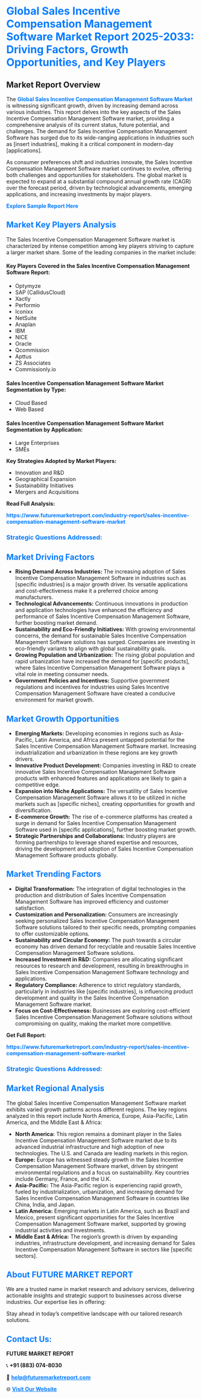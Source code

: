 <h1 style="color: #007BFF;">Global Sales Incentive Compensation Management Software Market Report 2025-2033: Driving Factors, Growth Opportunities, and Key Players</h1>

<section id="overview">
<h2>Market Report Overview</h2>
<p>The <a href="https://www.futuremarketreport.com/industry-report/sales-incentive-compensation-management-software-market" style="color: #007BFF; text-decoration: none;"><strong>Global Sales Incentive Compensation Management Software Market</strong></a> is witnessing significant growth, driven by increasing demand across various industries. This report delves into the key aspects of the Sales Incentive Compensation Management Software market, providing a comprehensive analysis of its current status, future potential, and challenges. The demand for Sales Incentive Compensation Management Software has surged due to its wide-ranging applications in industries such as [insert industries], making it a critical component in modern-day [applications].</p>
<p>As consumer preferences shift and industries innovate, the Sales Incentive Compensation Management Software market continues to evolve, offering both challenges and opportunities for stakeholders. The global market is expected to expand at a substantial compound annual growth rate (CAGR) over the forecast period, driven by technological advancements, emerging applications, and increasing investments by major players.</p>
</section>

<section id="overview">
<p><a href="https://www.futuremarketreport.com/request-sample/reportId=41020" style="color: #007BFF; text-decoration: none;"><strong>Explore Sample Report Here</strong></a></p>
</section>

<section id="key-players">
<h2 style="color: #007BFF;">Market Key Players Analysis</h2>
<p>The Sales Incentive Compensation Management Software market is characterized by intense competition among key players striving to capture a larger market share. Some of the leading companies in the market include:</p>
<h4>Key Players Covered in the Sales Incentive Compensation Management Software Report:</h4>
<ul><li>Optymyze</li><li>SAP (CallidusCloud)</li><li>Xactly</li><li>Performio</li><li>Iconixx</li><li>NetSuite</li><li>Anaplan</li><li>IBM</li><li>NICE</li><li>Oracle</li><li>Qcommission</li><li>Apttus</li><li>ZS Associates</li><li>Commissionly.io</li></ul>
<h4>Sales Incentive Compensation Management Software Market Segmentation by Type:</h4>
<ul><li>Cloud Based</li><li>Web Based</li></ul>

<h4>Sales Incentive Compensation Management Software Market Segmentation by Application:</h4>
<ul><li>Large Enterprises</li><li>SMEs</li></ul>
<p><strong>Key Strategies Adopted by Market Players:</strong></p>
<ul>
<li>Innovation and R&D</li>
<li>Geographical Expansion</li>
<li>Sustainability Initiatives</li>
<li>Mergers and Acquisitions</li>
</ul>
</section>

<section>
<p><strong>Read Full Analysis: </strong></p><a href="https://www.futuremarketreport.com/industry-report/sales-incentive-compensation-management-software-market" style="color: #007BFF; text-decoration: none;"><strong>https://www.futuremarketreport.com/industry-report/sales-incentive-compensation-management-software-market</strong></a>
<h3 style="color: #007BFF;">Strategic Questions Addressed:</h3>
</section>

<section id="driving-factors">
<h2 style="color: #007BFF;">Market Driving Factors</h2>
<ul>
<li><strong>Rising Demand Across Industries:</strong> The increasing adoption of Sales Incentive Compensation Management Software in industries such as [specific industries] is a major growth driver. Its versatile applications and cost-effectiveness make it a preferred choice among manufacturers.</li>
<li><strong>Technological Advancements:</strong> Continuous innovations in production and application technologies have enhanced the efficiency and performance of Sales Incentive Compensation Management Software, further boosting market demand.</li>
<li><strong>Sustainability and Eco-Friendly Initiatives:</strong> With growing environmental concerns, the demand for sustainable Sales Incentive Compensation Management Software solutions has surged. Companies are investing in eco-friendly variants to align with global sustainability goals.</li>
<li><strong>Growing Population and Urbanization:</strong> The rising global population and rapid urbanization have increased the demand for [specific products], where Sales Incentive Compensation Management Software plays a vital role in meeting consumer needs.</li>
<li><strong>Government Policies and Incentives:</strong> Supportive government regulations and incentives for industries using Sales Incentive Compensation Management Software have created a conducive environment for market growth.</li>
</ul>
</section>

<section id="growth-opportunities">
<h2 style="color: #007BFF;">Market Growth Opportunities</h2>
<ul>
<li><strong>Emerging Markets:</strong> Developing economies in regions such as Asia-Pacific, Latin America, and Africa present untapped potential for the Sales Incentive Compensation Management Software market. Increasing industrialization and urbanization in these regions are key growth drivers.</li>
<li><strong>Innovative Product Development:</strong> Companies investing in R&D to create innovative Sales Incentive Compensation Management Software products with enhanced features and applications are likely to gain a competitive edge.</li>
<li><strong>Expansion into Niche Applications:</strong> The versatility of Sales Incentive Compensation Management Software allows it to be utilized in niche markets such as [specific niches], creating opportunities for growth and diversification.</li>
<li><strong>E-commerce Growth:</strong> The rise of e-commerce platforms has created a surge in demand for Sales Incentive Compensation Management Software used in [specific applications], further boosting market growth.</li>
<li><strong>Strategic Partnerships and Collaborations:</strong> Industry players are forming partnerships to leverage shared expertise and resources, driving the development and adoption of Sales Incentive Compensation Management Software products globally.</li>
</ul>
</section>

<section id="trending-factors">
<h2 style="color: #007BFF;">Market Trending Factors</h2>
<ul>
<li><strong>Digital Transformation:</strong> The integration of digital technologies in the production and distribution of Sales Incentive Compensation Management Software has improved efficiency and customer satisfaction.</li>
<li><strong>Customization and Personalization:</strong> Consumers are increasingly seeking personalized Sales Incentive Compensation Management Software solutions tailored to their specific needs, prompting companies to offer customizable options.</li>
<li><strong>Sustainability and Circular Economy:</strong> The push towards a circular economy has driven demand for recyclable and reusable Sales Incentive Compensation Management Software solutions.</li>
<li><strong>Increased Investment in R&D:</strong> Companies are allocating significant resources to research and development, resulting in breakthroughs in Sales Incentive Compensation Management Software technology and applications.</li>
<li><strong>Regulatory Compliance:</strong> Adherence to strict regulatory standards, particularly in industries like [specific industries], is influencing product development and quality in the Sales Incentive Compensation Management Software market.</li>
<li><strong>Focus on Cost-Effectiveness:</strong> Businesses are exploring cost-efficient Sales Incentive Compensation Management Software solutions without compromising on quality, making the market more competitive.</li>
</ul>
</section>

<section>
<p><strong>Get Full Report: </strong></p><a href="https://www.futuremarketreport.com/industry-report/sales-incentive-compensation-management-software-market" style="color: #007BFF; text-decoration: none;"><strong>https://www.futuremarketreport.com/industry-report/sales-incentive-compensation-management-software-market</strong></a>
<h3 style="color: #007BFF;">Strategic Questions Addressed:</h3>
</section>


<section id="regional-analysis">
<h2 style="color: #007BFF;">Market Regional Analysis</h2>
<p>The global Sales Incentive Compensation Management Software market exhibits varied growth patterns across different regions. The key regions analyzed in this report include North America, Europe, Asia-Pacific, Latin America, and the Middle East & Africa:</p>
<ul>
<li><strong>North America:</strong> This region remains a dominant player in the Sales Incentive Compensation Management Software market due to its advanced industrial infrastructure and high adoption of new technologies. The U.S. and Canada are leading markets in this region.</li>
<li><strong>Europe:</strong> Europe has witnessed steady growth in the Sales Incentive Compensation Management Software market, driven by stringent environmental regulations and a focus on sustainability. Key countries include Germany, France, and the U.K.</li>
<li><strong>Asia-Pacific:</strong> The Asia-Pacific region is experiencing rapid growth, fueled by industrialization, urbanization, and increasing demand for Sales Incentive Compensation Management Software in countries like China, India, and Japan.</li>
<li><strong>Latin America:</strong> Emerging markets in Latin America, such as Brazil and Mexico, present significant opportunities for the Sales Incentive Compensation Management Software market, supported by growing industrial activities and investments.</li>
<li><strong>Middle East & Africa:</strong> The region’s growth is driven by expanding industries, infrastructure development, and increasing demand for Sales Incentive Compensation Management Software in sectors like [specific sectors].</li>
</ul>
</section>

<footer>
<h2 style="color: #007BFF;">About FUTURE MARKET REPORT</h2>
<p>We are a trusted name in market research and advisory services, delivering actionable insights and strategic support to businesses across diverse industries. Our expertise lies in offering:</p>

<p>Stay ahead in today’s competitive landscape with our tailored research solutions.</p>

<h2 style="color: #007BFF;">Contact Us:</h2>
<p><strong>FUTURE MARKET REPORT</strong></p>
<p>📞 <strong>+91 (883) 074-8030</strong></p>
<p>📧 <strong><a href="mailto:help@futuremarketreport.com" style="color: #007BFF;">help@futuremarketreport.com</a></strong></p>
<p>🌐 <strong><a href="https://www.futuremarketreport.com/" style="color: #007BFF;">Visit Our Website</a></strong></p>
</footer>